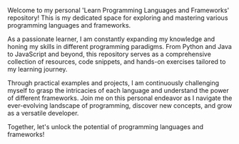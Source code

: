 Welcome to my personal 'Learn Programming Languages and Frameworks' repository! This is my dedicated space for exploring and mastering various programming languages and frameworks.

As a passionate learner, I am constantly expanding my knowledge and honing my skills in different programming paradigms. From Python and Java to JavaScript and beyond, this repository serves as a comprehensive collection of resources, code snippets, and hands-on exercises tailored to my learning journey.

Through practical examples and projects, I am continuously challenging myself to grasp the intricacies of each language and understand the power of different frameworks. Join me on this personal endeavor as I navigate the ever-evolving landscape of programming, discover new concepts, and grow as a versatile developer.

Together, let's unlock the potential of programming languages and frameworks!
